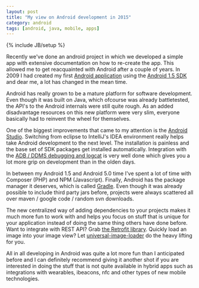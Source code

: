 ```yaml
---
layout: post
title: "My view on Android development in 2015"
category: android
tags: [android, java, mobile, apps]
---
```

{% include JB/setup %}

Recently we've done an android project in which we developed a simple app with extensive documentation on how to re-create the app. This allowed me to get reacquainted with Android after a couple of years. In 2009 I had created my first [Android application](http://www.niftysystems.nl/xbox-live-stats-widget) using the [Android 1.5 SDK](http://developer.android.com/about/versions/android-1.5.html) and dear me, a lot has changed in the mean time.

Android has really grown to be a mature platform for software development. Even though it was built on Java, which ofcourse was already battletested, the API's to the Android internals were still quite rough. As an added disadvantage resources on this new platform were very slim, everyone basically had to reinvent the wheel for themselves.

One of the biggest improvements that came to my attention is the [Android Studio](http://developer.android.com/tools/studio/index.html). Switching from eclipse to IntelliJ's IDEA environment really helps take Android development to the next level. The installation is painless and the base set of SDK packages get installed automatically. Integration with the [ADB / DDMS debugging and logcat](http://developer.android.com/tools/debugging/index.html) is very well done which gives you a lot more grip on development than in the olden days.

In between my Android 1.5 and Android 5.0 time I've spent a lot of time with Composer (PHP) and NPM (Javascript). Finally, Android has the package manager it deserves, which is called [Gradle](https://gradle.org/gradle-the-new-android-build-system/). Even though it was already possible to include third party jars before, projects were always scattered all over maven / google code / random svn downloads. 

The new centralized way of adding dependencies to your projects makes it much more fun to work with and helps you focus on stuff that is unique for your application instead of doing the same thing others have done before. Want to integrate with REST API? Grab [the Retrofit library](https://github.com/square/retrofit). Quickly load an image into your image view? Let [universal-image-loader](https://github.com/nostra13/Android-Universal-Image-Loader) do the heavy lifting for you. 

All in all developing in Android was quite a lot more fun than I anticipated before and I can definitely recommend giving it another shot if you are interested in doing the stuff that is not quite available in hybrid apps such as integrations with wearables, ibeacons, nfc and other types of new mobile technologies.
